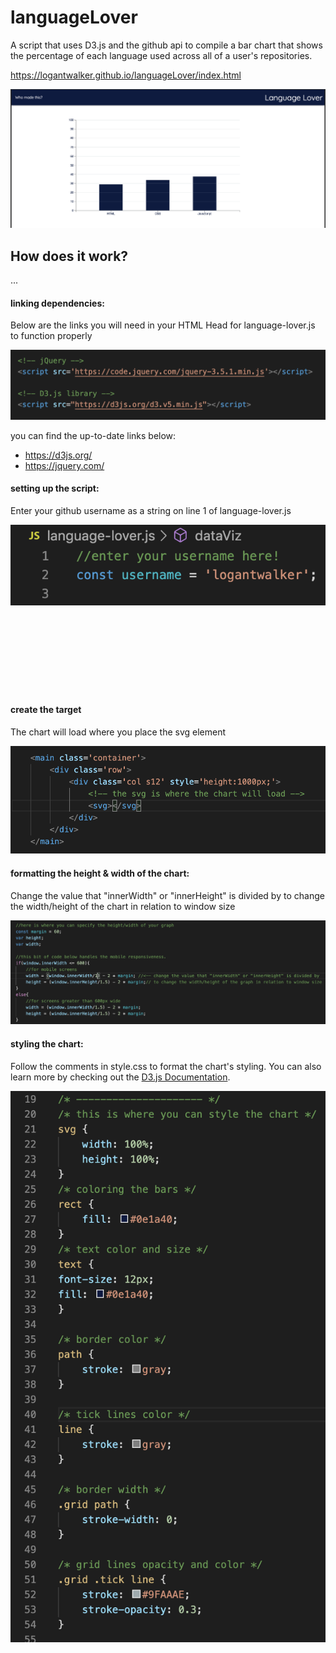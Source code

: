 # languageLover
A script that uses D3.js and the github api to compile a bar chart that shows the percentage of each language used across all of a user's repositories.

https://logantwalker.github.io/languageLover/index.html

![Title Photo](readme-files/title.png)

## How does it work?
...
#### linking dependencies:

Below are the links you will need in your HTML Head for language-lover.js to function properly

![HTML Head](readme-files/headLinks.png)

you can find the up-to-date links below:
* https://d3js.org/
* https://jquery.com/

#### setting up the script:

Enter your github username as a string on line 1 of language-lover.js

![username](readme-files/username.png)


#### create the target <svg>:
The chart will load where you place the svg element

![username](readme-files/svg.png)

#### formatting the height & width of the chart:

Change the value that "innerWidth" or "innerHeight" is divided by to change the width/height of the chart in relation to window size

![Chart Size](readme-files/size.png)

#### styling the chart:

Follow the comments in style.css to format the chart's styling. You can also learn more by checking out the [D3.js Documentation](https://github.com/d3/d3/wiki).

![Styling](readme-files/styling.png)





